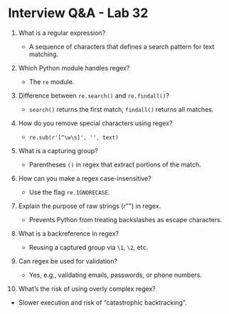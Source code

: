 # Interview Q&A - Lab 32

1. What is a regular expression?
   - A sequence of characters that defines a search pattern for text matching.

2. Which Python module handles regex?
   - The `re` module.

3. Difference between `re.search()` and `re.findall()`?
   - `search()` returns the first match, `findall()` returns all matches.

4. How do you remove special characters using regex?
   - `re.sub(r'[^\w\s]', '', text)`

5. What is a capturing group?
   - Parentheses `()` in regex that extract portions of the match.

6. How can you make a regex case-insensitive?
   - Use the flag `re.IGNORECASE`.

7. Explain the purpose of raw strings (r"") in regex.
   - Prevents Python from treating backslashes as escape characters.

8. What is a backreference in regex?
   - Reusing a captured group via `\1`, `\2`, etc.

9. Can regex be used for validation?
   - Yes, e.g., validating emails, passwords, or phone numbers.

10. What’s the risk of using overly complex regex?
   - Slower execution and risk of “catastrophic backtracking”.
